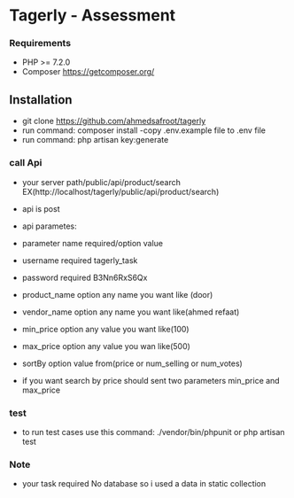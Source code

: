 # Tagerly - Assessment

### Requirements

- PHP >= 7.2.0
- Composer  https://getcomposer.org/

## Installation

- git clone https://github.com/ahmedsafroot/tagerly
- run command: composer install
-copy .env.example file to .env file
- run command: php artisan key:generate

### call Api
- your server path/public/api/product/search EX(http://localhost/tagerly/public/api/product/search)
- api is post
- api parametes:
- parameter name     required/option    value
-  username           required           tagerly_task
-  password           required           B3Nn6RxS6Qx
-  product_name       option             any name you want like (door)
-  vendor_name        option             any name you want like(ahmed refaat)
-  min_price          option             any value you want like(100)
-  max_price          option             any value you wan like(500)
-  sortBy             option             value from(price or num_selling or num_votes)

- if you want search by price should sent two parameters min_price and max_price

### test

 - to run test cases use this command: ./vendor/bin/phpunit   or php artisan test
 

### Note
- your task required No database so i used a data in static collection



